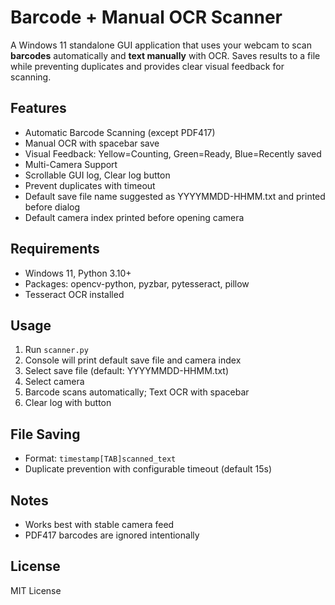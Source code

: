 # Barcode + Manual OCR Scanner

A Windows 11 standalone GUI application that uses your webcam to scan **barcodes** automatically and **text manually** with OCR. Saves results to a file while preventing duplicates and provides clear visual feedback for scanning.

## Features

- Automatic Barcode Scanning (except PDF417)
- Manual OCR with spacebar save
- Visual Feedback: Yellow=Counting, Green=Ready, Blue=Recently saved
- Multi-Camera Support
- Scrollable GUI log, Clear log button
- Prevent duplicates with timeout
- Default save file name suggested as YYYYMMDD-HHMM.txt and printed before dialog
- Default camera index printed before opening camera

## Requirements

- Windows 11, Python 3.10+
- Packages: opencv-python, pyzbar, pytesseract, pillow
- Tesseract OCR installed

## Usage

1. Run `scanner.py`
2. Console will print default save file and camera index
3. Select save file (default: YYYYMMDD-HHMM.txt)
4. Select camera
5. Barcode scans automatically; Text OCR with spacebar
6. Clear log with button

## File Saving

- Format: `timestamp[TAB]scanned_text`
- Duplicate prevention with configurable timeout (default 15s)

## Notes

- Works best with stable camera feed
- PDF417 barcodes are ignored intentionally

## License

MIT License
